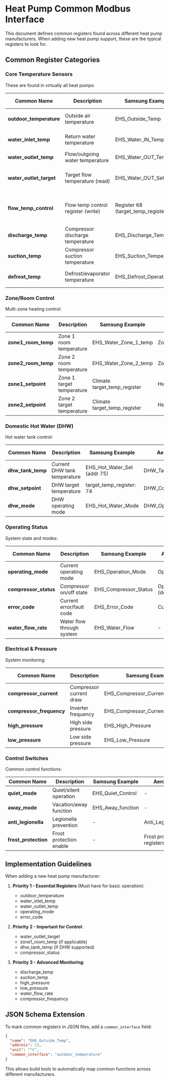 # Heat Pump Common Modbus Interface

This document defines common registers found across different heat pump manufacturers. When adding new heat pump support, these are the typical registers to look for.

## Common Register Categories

### Core Temperature Sensors
These are found in virtually all heat pumps:

| Common Name | Description | Samsung Example | Aerona Example | Typical Unit | Notes |
|------------|-------------|-----------------|----------------|--------------|-------|
| **outdoor_temperature** | Outside air temperature | EHS_Outside_Temp | Outdoor_Air_Temperature | °C | Essential for weather compensation |
| **water_inlet_temp** | Return water temperature | EHS_Water_IN_Temp | Return_Water_Temperature | °C | Water returning to heat pump |
| **water_outlet_temp** | Flow/outgoing water temperature | EHS_Water_OUT_Temp | Outgoing_Water_Temperature | °C | Water leaving heat pump |
| **water_outlet_target** | Target flow temperature (read) | EHS_Water_OUT_Set_Temp | - | °C | Current setpoint for water temperature |
| **flow_temp_control** | Flow temp control register (write) | Register 68 (target_temp_register) | Register 2 (Heating_Zone1_Fixed_Water_Setpoint) | °C | **CRITICAL: Write register to control flow temperature** |
| **discharge_temp** | Compressor discharge temperature | EHS_Discharge_Temp | Discharge_Temperature | °C | Hot gas temperature |
| **suction_temp** | Compressor suction temperature | EHS_Suction_Temperature | Suction_Temperature | °C | Cold gas temperature |
| **defrost_temp** | Defrost/evaporator temperature | EHS_Defrost_Operation | Defrost_Temperature | °C | Used for defrost control |

### Zone/Room Control
Multi-zone heating control:

| Common Name | Description | Samsung Example | Aerona Example | Typical Unit |
|------------|-------------|-----------------|----------------|--------------|
| **zone1_room_temp** | Zone 1 room temperature | EHS_Water_Zone_1_temp | Zone1_Room_Temperature | °C |
| **zone2_room_temp** | Zone 2 room temperature | EHS_Water_Zone_2_temp | Zone2_Room_Temperature | °C |
| **zone1_setpoint** | Zone 1 target temperature | Climate target_temp_register | Heating_Zone1_Fixed_Water_Setpoint | °C |
| **zone2_setpoint** | Zone 2 target temperature | Climate target_temp_register | Heating_Zone2_Fixed_Water_Setpoint | °C |

### Domestic Hot Water (DHW)
Hot water tank control:

| Common Name | Description | Samsung Example | Aerona Example | Typical Unit |
|------------|-------------|-----------------|----------------|--------------|
| **dhw_tank_temp** | Current DHW tank temperature | EHS_Hot_Water_Set (addr 75) | DHW_Tank_Temperature | °C |
| **dhw_setpoint** | DHW target temperature | target_temp_register: 74 | DHW_Comfort_Temperature | °C |
| **dhw_mode** | DHW operating mode | EHS_Hot_Water_Mode | DHW_Operating_Mode | Enum |

### Operating Status
System state and modes:

| Common Name | Description | Samsung Example | Aerona Example | Typical Values |
|------------|-------------|-----------------|----------------|----------------|
| **operating_mode** | Current operating mode | EHS_Operation_Mode | Operating_Mode | 0=Off, 1=Heating, 2=Cooling |
| **compressor_status** | Compressor on/off state | EHS_Compressor_Status | Operating_Mode (derived) | 0=Off, 1=On |
| **error_code** | Current error/fault code | EHS_Error_Code | Current_Error_Code | Numeric code |
| **water_flow_rate** | Water flow through system | EHS_Water_Flow | - | l/min |

### Electrical & Pressure
System monitoring:

| Common Name | Description | Samsung Example | Aerona Example | Typical Unit |
|------------|-------------|-----------------|----------------|--------------|
| **compressor_current** | Compressor current draw | EHS_Compressor_Current | - | A |
| **compressor_frequency** | Inverter frequency | EHS_Compressor_Current_Frequency | - | Hz |
| **high_pressure** | High side pressure | EHS_High_Pressure | - | bar/kgfcm2 |
| **low_pressure** | Low side pressure | EHS_Low_Pressure | - | bar/kgfcm2 |

### Control Switches
Common control functions:

| Common Name | Description | Samsung Example | Aerona Example |
|------------|-------------|-----------------|----------------|
| **quiet_mode** | Quiet/silent operation | EHS_Quiet_Control | - |
| **away_mode** | Vacation/away function | EHS_Away_function | - |
| **anti_legionella** | Legionella prevention | - | Anti_Legionella_Function |
| **frost_protection** | Frost protection enable | - | Frost protection registers |

## Implementation Guidelines

When adding a new heat pump manufacturer:

1. **Priority 1 - Essential Registers** (Must have for basic operation):
   - outdoor_temperature
   - water_inlet_temp
   - water_outlet_temp
   - operating_mode
   - error_code

2. **Priority 2 - Important for Control**:
   - water_outlet_target
   - zone1_room_temp (if applicable)
   - dhw_tank_temp (if DHW supported)
   - compressor_status

3. **Priority 3 - Advanced Monitoring**:
   - discharge_temp
   - suction_temp
   - high_pressure
   - low_pressure
   - water_flow_rate
   - compressor_frequency

## JSON Schema Extension

To mark common registers in JSON files, add a `common_interface` field:

```json
{
  "name": "EHS_Outside_Temp",
  "address": 13,
  "unit": "°C",
  "common_interface": "outdoor_temperature"
}
```

This allows build tools to automatically map common functions across different manufacturers.